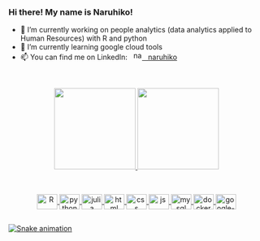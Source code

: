 ### Hi there! My name is Naruhiko!

- 🔭 I’m currently working on people analytics (data analytics applied to Human Resources) with R and python
- 🌱 I’m currently learning google cloud tools
- 📫 You can find me on LinkedIn: &nbsp; <a href="https://www.linkedin.com/in/naruhiko/" target = "_blank"> <img src="https://www.svgrepo.com/show/157006/linkedin.svg" target="_blank" alt='naruhiko-lkd' height='17' style='margin-bottom=-3px'> &nbsp; naruhiko</a>



##
<br>
<div align="center">
  <a href="https://github.com/naruhikohama">
  <img height="160em" src="https://github-readme-stats.vercel.app/api?username=naruhikohama&show_icons=true&theme=vision-friendly-dark&include_all_commits=true&count_private=true"/>
  <img height="160em" src="https://github-readme-stats.vercel.app/api/top-langs/?username=naruhikohama&layout=compact&langs_count=7&theme=vision-friendly-dark"/>
</div>

  ##
  <div align="center" style="display: inline_block"><br>
     <img align="center" alt="R" height="30" width="40" src="https://cdn.jsdelivr.net/gh/devicons/devicon/icons/r/r-original.svg">
    <img align="center" alt="python" height="30" width="40" src="https://cdn.jsdelivr.net/gh/devicons/devicon/icons/python/python-original.svg">
    <img align="center" alt="julia" height="30" width="40" src="https://cdn.jsdelivr.net/gh/devicons/devicon/icons/julia/julia-original-wordmark.svg">
    <img align="center" alt="html" height="30" width="40" src="https://cdn.jsdelivr.net/gh/devicons/devicon/icons/html5/html5-plain-wordmark.svg">
    <img align="center" alt="css" height="30" width="40" src="https://cdn.jsdelivr.net/gh/devicons/devicon/icons/css3/css3-plain-wordmark.svg">
    <img align="center" alt="js" height="30" width="40" src="https://cdn.jsdelivr.net/gh/devicons/devicon/icons/javascript/javascript-original.svg">
    <img align="center" alt="mysql" height="30" width="40"  src="https://cdn.jsdelivr.net/gh/devicons/devicon/icons/mysql/mysql-plain-wordmark.svg">
    <img align="center" alt="docker" height="30" width="40" src="https://cdn.jsdelivr.net/gh/devicons/devicon/icons/docker/docker-original.svg">
    <img align="center" alt="google-cloud" height="30" width="40" src="https://cdn.jsdelivr.net/gh/devicons/devicon/icons/googlecloud/googlecloud-original.svg">
</div>

##
![Snake animation](https://github.com/naruhikohama/naruhikohama/blob/output/github-contribution-grid-snake.svg)
  

